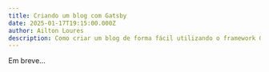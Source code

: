 ```yaml
---
title: Criando um blog com Gatsby
date: 2025-01-17T19:15:00.000Z
author: Ailton Loures
description: Como criar um blog de forma fácil utilizando o framework Gatsby e React.
---
```

Em breve...
